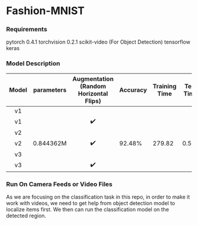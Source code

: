 # Fashion-MNIST



### Requirements

pytorch 0.4.1
torchvision 0.2.1
scikit-video
(For Object Detection)
tensorflow 
keras



### Model Description

| Model | parameters | Augmentation (Random Horizontal Flips) | Accuracy | Training Time | Test Time |
| :---: | ---------- | :------------------------------------: | -------- | ------------- | --------- |
|  v1   |            |                                        |          |               |           |
|  v1   |            |           :heavy_check_mark:           |          |               |           |
|  v2   |            |                                        |          |               |           |
|  v2   | 0.844362M  |           :heavy_check_mark:           | 92.48%   | 279.82        | 0.598     |
|  v3   |            |                                        |          |               |           |
|  v3   |            |           :heavy_check_mark:           |          |               |           |



### 



### Run On Camera Feeds or Video Files


As we are focusing on the classification task in this repo, in order to make it work with videos, we need to get help from object detection model to localize items first. We then can run the classification model on the detected region.

